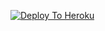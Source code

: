 [![Deploy To Heroku](https://www.herokucdn.com/deploy/button.svg)](https://heroku.com/deploy?template=https://github.com/Herokuojepthhon/Hakk)
